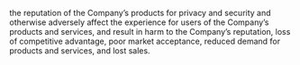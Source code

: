 the reputation of the Company’s products for privacy and security and otherwise adversely affect the experience for users of the
Company’s products and services, and result in harm to the Company’s reputation, loss of competitive advantage, poor market
acceptance, reduced demand for products and services, and lost sales.